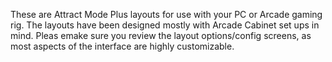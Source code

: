 These are Attract Mode Plus layouts for use with your PC or Arcade gaming rig.
The layouts have been designed mostly with Arcade Cabinet set ups in mind.
Pleas emake sure you review the layout options/config screens, as most aspects of the interface are highly customizable.
